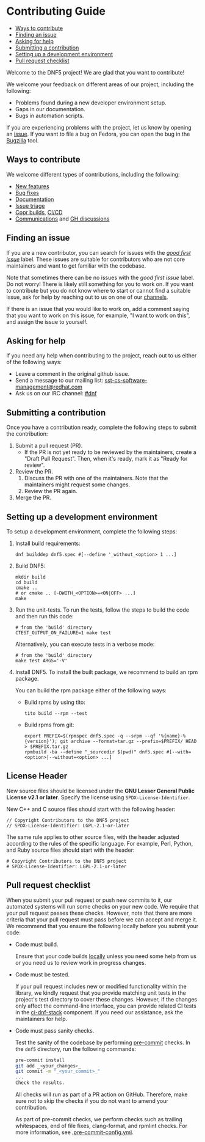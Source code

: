 # Contributing Guide

* [Ways to contribute](#ways-to-contribute)
* [Finding an issue](#finding-an-issue)
* [Asking for help](#asking-for-help)
* [Submitting a contribution](#submitting-a-contribution)
* [Setting up a development environment](#setting-up-a-development-environment)
* [Pull request checklist](#pull-request-checklist)

Welcome to the DNF5 project! We are glad that you want to contribute!

We welcome your feedback on different areas of our project, including the following:

* Problems found during a new developer environment setup.
* Gaps in our documentation.
* Bugs in automation scripts.

If you are experiencing problems with the project, let us know by opening an
[issue](https://github.com/rpm-software-management/dnf5/issues/new).
If you want to file a bug on Fedora, you can open the bug in the
[Bugzilla](https://bugzilla.redhat.com/enter_bug.cgi?product=Fedora&component=dnf5) tool.

## Ways to contribute

We welcome different types of contributions, including the following:

* [New features](https://github.com/rpm-software-management/dnf5/labels/RFE)
* [Bug fixes](https://bugzilla.redhat.com/buglist.cgi?bug_status=__open__&product=Fedora&component=dnf5)
* [Documentation](https://dnf5.readthedocs.io)
* [Issue triage](https://github.com/rpm-software-management/dnf5/issues)
* [Copr builds](https://copr.fedorainfracloud.org/coprs/rpmsoftwaremanagement/), [CI/CD](https://github.com/rpm-software-management/dnf5/actions)
* [Communications](#asking-for-help) and [GH discussions](https://github.com/rpm-software-management/dnf5/discussions)

## Finding an issue

If you are a new contributor, you can search for issues with the
[_good first issue_](https://github.com/rpm-software-management/dnf5/labels/good%20first%20issue) label.
These issues are suitable for contributors who are not core maintainers and want to get familiar with the codebase.

Note that sometimes there can be no issues with the _good first issue_ label. Do not worry! There is likely still
something for you to work on. If you want to contribute but you do not know where to start or cannot find a suitable
issue, ask for help by reaching out to us on one of our [channels](#asking-for-help).

If there is an issue that you would like to work on, add a comment saying
that you want to work on this issue, for example, "I want to work on this", and assign the issue to yourself.

## Asking for help

If you need any help when contributing to the project, reach out to us either of the following ways:

* Leave a comment in the original github issue.
* Send a message to our mailing list: [sst-cs-software-management@redhat.com](mailto:sst-cs-software-management@redhat.com)
* Ask us on our IRC channel: [#dnf](irc:/chat.libera.org/#dnf)

## Submitting a contribution

Once you have a contribution ready, complete the following steps to submit the contribution:

1. Submit a pull request (PR).
    * If the PR is not yet ready to be reviewed by the maintainers, create a
      "Draft Pull Request". Then, when it's ready, mark it as "Ready for
      review".
2. Review the PR.
   1. Discuss the PR with one of the maintainers. Note that the maintainers might request some changes.
   2. Review the PR again.
3. Merge the PR.

## Setting up a development environment

To setup a development environment, complete the following steps:

1. Install build requirements:

   ```
   dnf builddep dnf5.spec #[--define '_without_<option> 1 ...]
   ```

2. Build DNF5:

   ```
   mkdir build
   cd build
   cmake ..
   # or cmake .. [-DWITH_<OPTION>=<ON|OFF> ...]
   make
   ```

3. Run the unit-tests. To run the tests, follow the steps to build the code and then run this code:

   ```
   # from the 'build' directory
   CTEST_OUTPUT_ON_FAILURE=1 make test
   ```

   Alternatively, you can execute tests in a verbose mode:

   ```
   # from the 'build' directory
   make test ARGS='-V'
   ```

4. Install DNF5. To install the built package, we recommend to build an rpm package.

   You can build the rpm package either of the following ways:

   - Build rpms by using tito:

     ```
     tito build --rpm --test
     ```

   - Build rpms from git:

     ```
     export PREFIX=$(rpmspec dnf5.spec -q --srpm --qf '%{name}-%{version}'); git archive --format=tar.gz --prefix=$PREFIX/ HEAD > $PREFIX.tar.gz
     rpmbuild -ba --define "_sourcedir $(pwd)" dnf5.spec #[--with=<option>|--without=<option> ...]
     ```

## License Header

New source files should be licensed under the **GNU Lesser General Public License v2.1 or later**.
Specify the license using `SPDX-License-Identifier`.

New C++ and C source files should start with the following header:
```
// Copyright Contributors to the DNF5 project
// SPDX-License-Identifier: LGPL-2.1-or-later
```

The same rule applies to other source files, with the header adjusted according to the rules of the specific language. For example, Perl, Python, and Ruby source files should start with the header:
```
# Copyright Contributors to the DNF5 project
# SPDX-License-Identifier: LGPL-2.1-or-later
```

## Pull request checklist

When you submit your pull request or push new commits to it, our automated
systems will run some checks on your new code. We require that your pull request
passes these checks. However, note that there are more criteria that your pull request must pass before we can
accept and merge it. We recommend that you ensure the following locally
before you submit your code:

* Code must build.

  Ensure that your code builds [locally](#setting-up-a-development-environment) unless you need some help from us or you need us
  to review work in progress changes.

* Code must be tested.

  If your pull request includes new or modified functionality within the library, we kindly request that you provide
  matching unit tests in the project's test directory to cover these changes. However, if the changes only affect
  the command-line interface, you can provide related CI tests in the
  [ci-dnf-stack](https://github.com/rpm-software-management/ci-dnf-stack) component.
  If you need our assistance, ask the maintainers for help.

* Code must pass sanity checks.

  Test the sanity of the codebase by performing [pre-commit](https://pre-commit.com/) checks.
  In the `dnf5` directory, run the following commands:

  ```bash
  pre-commit install
  git add _<your_changes>_
  git commit -m "_<your_commit>_"
  ...
  Check the results.

  ```

  All checks will run as part of a PR action on GitHub. Therefore, make sure not to skip the checks if you do not
  want to amend your contribution.

  As part of pre-commit checks, we perform checks such as trailing whitespaces, end of file fixes, clang-format,
  and rpmlint checks. For more information,
  see [.pre-commit-config.yml](https://github.com/rpm-software-management/dnf5/blob/main/.pre-commit-config.yaml).
